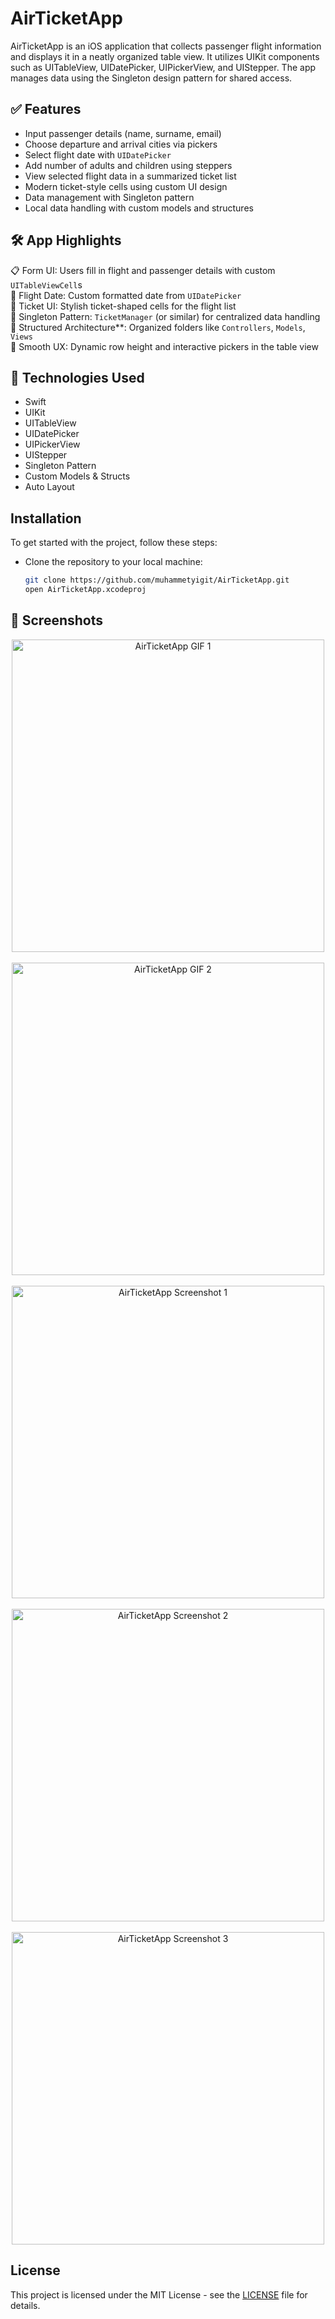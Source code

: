 # AirTicketApp
AirTicketApp is an iOS application that collects passenger flight information and displays it in a neatly organized table view.
It utilizes UIKit components such as UITableView, UIDatePicker, UIPickerView, and UIStepper. The app manages data using the Singleton design pattern for shared access.

## ✅ Features
- Input passenger details (name, surname, email)
- Choose departure and arrival cities via pickers
- Select flight date with `UIDatePicker`
- Add number of adults and children using steppers
- View selected flight data in a summarized ticket list
- Modern ticket-style cells using custom UI design
- Data management with Singleton pattern
- Local data handling with custom models and structures

## 🛠 App Highlights
📋 Form UI: Users fill in flight and passenger details with custom `UITableViewCell`s  
📅 Flight Date: Custom formatted date from `UIDatePicker`  
🎫 Ticket UI: Stylish ticket-shaped cells for the flight list  
🧠 Singleton Pattern: `TicketManager` (or similar) for centralized data handling  
📁 Structured Architecture**: Organized folders like `Controllers`, `Models`, `Views`  
🔄 Smooth UX: Dynamic row height and interactive pickers in the table view

## 📱 Technologies Used
- Swift  
- UIKit  
- UITableView  
- UIDatePicker  
- UIPickerView  
- UIStepper  
- Singleton Pattern  
- Custom Models & Structs  
- Auto Layout  

## Installation
To get started with the project, follow these steps:
- Clone the repository to your local machine:
  ```bash
  git clone https://github.com/muhammetyigit/AirTicketApp.git
  open AirTicketApp.xcodeproj

## 📸 Screenshots
<p align="center">
  <img src="https://github.com/muhammetyigit/AirTicketApp/blob/main/gif1.gif?raw=true" alt="AirTicketApp GIF 1" width="500"/>
  <br><br>
  <img src="https://github.com/muhammetyigit/AirTicketApp/blob/main/gif2.gif?raw=true" alt="AirTicketApp GIF 2" width="500"/>
    <br><br>
  <img src="https://github.com/muhammetyigit/AirTicketApp/blob/main/ss1.png?raw=true" alt="AirTicketApp Screenshot 1" width="500"/>
    <br><br>
  <img src="https://github.com/muhammetyigit/AirTicketApp/blob/main/ss2.png?raw=true" alt="AirTicketApp Screenshot 2" width="500"/>
   <br><br>
  <img src="https://github.com/muhammetyigit/AirTicketApp/blob/main/ss3.png?raw=true" alt="AirTicketApp Screenshot 3" width="500"/>
</p>

## License
This project is licensed under the MIT License - see the [LICENSE](LICENSE) file for details.
